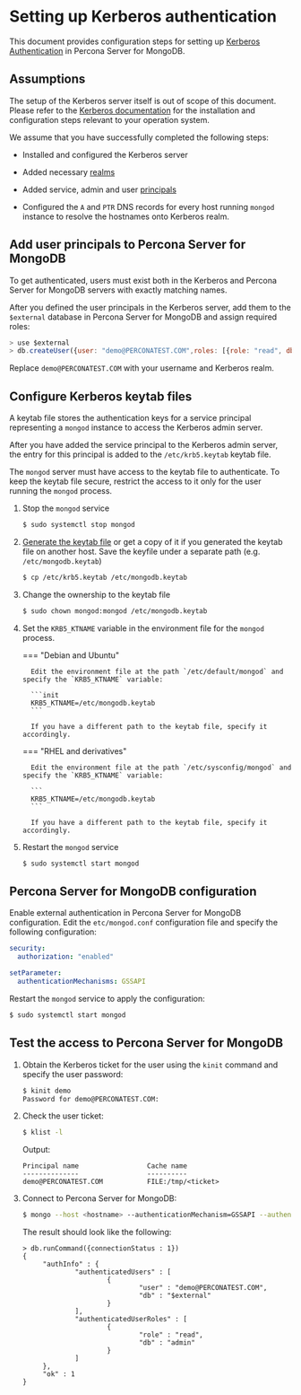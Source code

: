 # Setting up Kerberos authentication

This document provides configuration steps for setting up [Kerberos Authentication](authentication.md#kerberos-authentication) in Percona Server for MongoDB.

## Assumptions

The setup of the Kerberos server itself is out of scope of this document. Please refer to the [Kerberos documentation](https://web.mit.edu/kerberos/krb5-latest/doc/admin/install_kdc.html) for the installation and configuration steps relevant to your operation system.

We assume that you have successfully completed the following steps:

* Installed and configured the Kerberos server

* Added necessary [realms](https://web.mit.edu/kerberos/krb5-1.12/doc/admin/realm_config.html)

* Added service, admin and user [principals](https://web.mit.edu/kerberos/krb5-1.5/krb5-1.5.4/doc/krb5-user/What-is-a-Kerberos-Principal_003f.html#What-is-a-Kerberos-Principal_003f)

* Configured the `A` and `PTR` DNS records for every host running `mongod` instance to resolve the hostnames onto Kerberos realm.

## Add user principals to Percona Server for MongoDB

To get authenticated, users must exist both in the Kerberos and Percona Server for MongoDB servers with exactly matching names.

After you defined the user principals in the Kerberos server, add them to the `$external` database in Percona Server for MongoDB and assign required roles:

```javascript
> use $external
> db.createUser({user: "demo@PERCONATEST.COM",roles: [{role: "read", db: "admin"}]})
```

Replace `demo@PERCONATEST.COM` with your username and Kerberos realm.

## Configure Kerberos keytab files

A keytab file stores the authentication keys for a service principal representing a `mongod` instance to access the Kerberos admin server.

After you have added the service principal to the Kerberos admin server, the entry for this principal is added to the `/etc/krb5.keytab` keytab file.

The `mongod` server must have access to the keytab file to authenticate. To keep the keytab file secure, restrict the access to it only for the user running the `mongod` process.


1. Stop the `mongod` service

    ```{.bash data-prompt="$"}
    $ sudo systemctl stop mongod
    ```

2. [Generate the keytab file](https://web.mit.edu/kerberos/krb5-1.5/krb5-1.5.4/doc/krb5-install/The-Keytab-File.html) or get a copy of it if you generated the keytab file on another host. Save the keyfile under a separate path (e.g. `/etc/mongodb.keytab`)

    ```{.bash data-prompt="$"}
    $ cp /etc/krb5.keytab /etc/mongodb.keytab
    ```

3. Change the ownership to the keytab file

    ```{.bash data-prompt="$"}
    $ sudo chown mongod:mongod /etc/mongodb.keytab
    ```

4. Set the `KRB5_KTNAME` variable in the environment file for the `mongod` process.

    === "Debian and Ubuntu"

         Edit the environment file at the path `/etc/default/mongod` and specify the `KRB5_KTNAME` variable:

         ```init
         KRB5_KTNAME=/etc/mongodb.keytab
         ```

         If you have a different path to the keytab file, specify it accordingly.

    === "RHEL and derivatives"

         Edit the environment file at the path `/etc/sysconfig/mongod` and specify the `KRB5_KTNAME` variable:

         ```
         KRB5_KTNAME=/etc/mongodb.keytab
         ```

         If you have a different path to the keytab file, specify it accordingly.

5. Restart the `mongod` service

    ```{.bash data-prompt="$"}
    $ sudo systemctl start mongod
    ```

## Percona Server for MongoDB configuration

Enable external authentication in Percona Server for MongoDB configuration. Edit the `etc/mongod.conf` configuration file and specify the following configuration:

```yaml
security:
  authorization: "enabled"

setParameter:
  authenticationMechanisms: GSSAPI
```

Restart the `mongod` service to apply the configuration:

```{.bash data-prompt="$"}
$ sudo systemctl start mongod
```

## Test the access to Percona Server for MongoDB


1. Obtain the Kerberos ticket for the user using the `kinit` command and specify the user password:

    ```{.bash data-prompt="$"}
    $ kinit demo
    Password for demo@PERCONATEST.COM:
    ```

2. Check the user ticket:
    
    ```{.bash data-prompt="$"}
    $ klist -l
    ```

    Output:

    ```{.text .no-copy}
    Principal name                 Cache name
    --------------                 ----------
    demo@PERCONATEST.COM           FILE:/tmp/<ticket>
    ```


3. Connect to Percona Server for MongoDB:

    ```{.bash data-prompt="$"}
    $ mongo --host <hostname> --authenticationMechanism=GSSAPI --authenticationDatabase='$external' --username demo@PERCONATEST.COM
    ```

    The result should look like the following:

    ```{.javascript .no-copy}
    > db.runCommand({connectionStatus : 1})
    {
         "authInfo" : {
                 "authenticatedUsers" : [
                         {
                                 "user" : "demo@PERCONATEST.COM",
                                 "db" : "$external"
                         }
                 ],
                 "authenticatedUserRoles" : [
                         {
                                 "role" : "read",
                                 "db" : "admin"
                         }
                 ]
         },
         "ok" : 1
    }
    ```